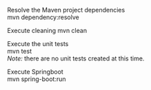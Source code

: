 Resolve the Maven project dependencies\
mvn dependency:resolve

Execute cleaning
mvn clean

Execute the unit tests\
mvn test\
*Note:* there are no unit tests created at this time.

Execute Springboot\
mvn spring-boot:run